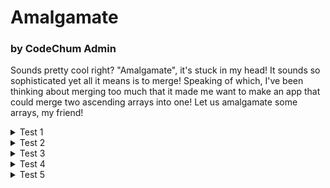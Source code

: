 <h1>Amalgamate</h1>
<h3>by CodeChum Admin</h3>

Sounds pretty cool right? "Amalgamate", it's stuck in my head! It sounds so sophisticated yet all it means is to merge! Speaking of which, I've been thinking about merging too much that it made me want to make an app that could merge two ascending arrays into one! Let us amalgamate some arrays, my friend!

<details>
    <summary>Test 1</summary>
    
    Enter the number of elements of the first array: 5
    2 3 9 10 11
    Enter the number of elements of the second array: 3
    1 5 9
    New array: 1 2 3 5 9 9 10 11
</details>
<details>
    <summary>Test 2</summary>
    
    Enter the number of elements of the first array: 4
    9 10 13 15
    Enter the number of elements of the second array: 4
    7 8 15 16
    New array: 7 8 9 10 13 15 15 16
</details>
<details>
    <summary>Test 3</summary>
    
    Enter the number of elements of the first array: 2
    2 5
    Enter the number of elements of the second array: 6
    1 2 3 9 10 11
    New array: 1 2 2 3 5 9 10 11
</details>
<details>
    <summary>Test 4</summary>
    
    Enter the number of elements of the first array: 3
    56 59 60
    Enter the number of elements of the second array: 3
    55 59 60
    New array: 55 56 59 59 60 60
</details>
<details>
    <summary>Test 5</summary>
    
    Enter the number of elements of the first array: 5
    1 3 5 7 9
    Enter the number of elements of the second array: 5
    2 4 6 8 10
    New array: 1 2 3 4 5 6 7 8 9 10
</details>